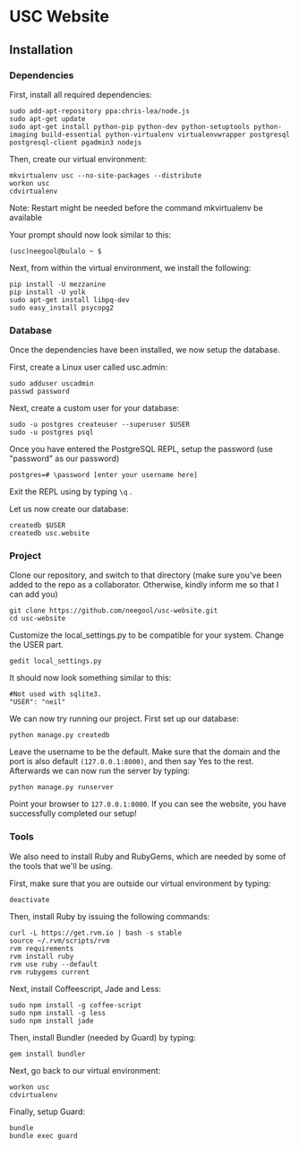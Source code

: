 # USC Website

## Installation

### Dependencies

First, install all required dependencies:
```
sudo add-apt-repository ppa:chris-lea/node.js
sudo apt-get update
sudo apt-get install python-pip python-dev python-setuptools python-imaging build-essential python-virtualenv virtualenvwrapper postgresql postgresql-client pgadmin3 nodejs
```

Then, create our virtual environment:
```
mkvirtualenv usc --no-site-packages --distribute
workon usc
cdvirtualenv
```
Note: Restart might be needed before the command mkvirtualenv be available

Your prompt should now look similar to this:
```
(usc)neegool@bulalo ~ $
```

Next, from within the virtual environment, we install the following:
```
pip install -U mezzanine
pip install -U yolk
sudo apt-get install libpq-dev
sudo easy_install psycopg2
```

### Database

Once the dependencies have been installed, we now setup the database.

First, create a Linux user called usc.admin:
```
sudo adduser uscadmin
passwd password
```

Next, create a custom user for your database:
```
sudo -u postgres createuser --superuser $USER
sudo -u postgres psql
```

Once you have entered the PostgreSQL REPL, setup the password (use "password" as our password)
```
postgres=# \password [enter your username here]
```

Exit the REPL using by typing ```\q``` .

Let us now create our database:
```
createdb $USER
createdb usc.website
```

### Project

Clone our repository, and switch to that directory (make sure you've been added to the repo as a collaborator. Otherwise, kindly inform me so that I can add you)
```
git clone https://github.com/neegool/usc-website.git
cd usc-website
```

Customize the local_settings.py to be compatible for your system. Change the USER part.
```
gedit local_settings.py
```

It should now look something similar to this:
```
#Not used with sqlite3.
"USER": "neil"
```
We can now try running our project. First set up our database:
```
python manage.py createdb
```

Leave the username to be the default. Make sure that the domain and the port is also default ```(127.0.0.1:8000)```, and then say Yes to the rest. Afterwards we can now run the server by typing:
```
python manage.py runserver
```

Point your browser to ```127.0.0.1:8000```. If you can see the website, you have successfully completed our setup!

### Tools

We also need to install Ruby and RubyGems, which are needed by some of the tools that we'll be using. 

First, make sure that you are outside our virtual environment by typing:
```
deactivate
```

Then, install Ruby by issuing the following commands:

```
curl -L https://get.rvm.io | bash -s stable
source ~/.rvm/scripts/rvm
rvm requirements
rvm install ruby
rvm use ruby --default
rvm rubygems current
```

Next, install Coffeescript, Jade and Less:
```
sudo npm install -g coffee-script
sudo npm install -g less
sudo npm install jade
```

Then, install Bundler (needed by Guard) by typing:
```
gem install bundler
```

Next, go back to our virtual environment:
```
workon usc
cdvirtualenv
```

Finally, setup Guard:
```
bundle
bundle exec guard
```
